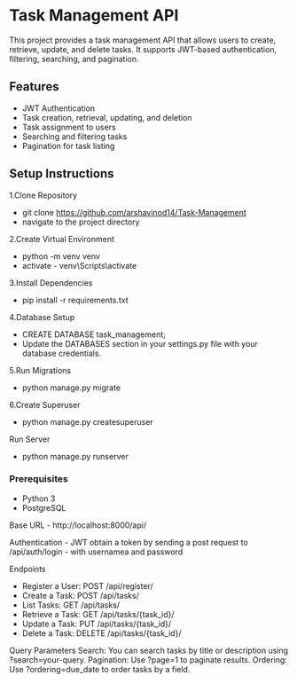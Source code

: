 # Task Management API

This project provides a task management API that allows users to create, retrieve, update, and delete tasks. It supports JWT-based authentication, filtering, searching, and pagination.

## Features
- JWT Authentication
- Task creation, retrieval, updating, and deletion
- Task assignment to users
- Searching and filtering tasks
- Pagination for task listing

## Setup Instructions
1.Clone Repository
 - git clone https://github.com/arshavinod14/Task-Management
 - navigate to the project directory

   
2.Create Virtual Environment
 - python -m venv venv
 - activate - venv\Scripts\activate

   
3.Install Dependencies
 - pip install -r requirements.txt


4.Database Setup
 - CREATE DATABASE task_management;
 - Update the DATABASES section in your settings.py file with your database credentials.


5.Run Migrations
 - python manage.py migrate

   
6.Create Superuser
 - python manage.py createsuperuser

Run Server
 - python manage.py runserver

### Prerequisites
- Python 3
- PostgreSQL

Base URL - http://localhost:8000/api/ 


Authentication  - JWT
obtain a token by sending a post request to /api/auth/login - with usernamea and password

Endpoints
- Register a User: POST /api/register/
- Create a Task: POST /api/tasks/
- List Tasks: GET /api/tasks/
- Retrieve a Task: GET /api/tasks/{task_id}/
- Update a Task: PUT /api/tasks/{task_id}/
- Delete a Task: DELETE /api/tasks/{task_id}/

Query Parameters
Search: You can search tasks by title or description using ?search=your-query.
Pagination: Use ?page=1 to paginate results.
Ordering: Use ?ordering=due_date to order tasks by a field.

